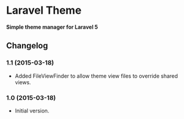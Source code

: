# Laravel Theme

**Simple theme manager for Laravel 5**

## Changelog

### 1.1 (2015-03-18)

- Added FileViewFinder to allow theme view files to override shared views.

### 1.0 (2015-03-18)

- Initial version.